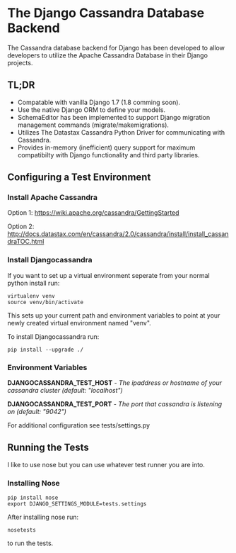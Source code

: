 # The Django Cassandra Database Backend

The Cassandra database backend for Django has been developed to allow developers to utilize the Apache Cassandra Database in their Django projects.

## TL;DR

* Compatable with vanilla Django 1.7 (1.8 comming soon).
* Use the native Django ORM to define your models.
* SchemaEditor has been implemented to support Django migration management commands (migrate/makemigrations).
* Utilizes The Datastax Cassandra Python Driver for communicating with Cassandra.
* Provides in-memory (inefficient) query support for maximum compatibilty with Django functionality and third party libraries.

## Configuring a Test Environment

### Install Apache Cassandra

Option 1: https://wiki.apache.org/cassandra/GettingStarted

Option 2: http://docs.datastax.com/en/cassandra/2.0/cassandra/install/install_cassandraTOC.html

### Install Djangocassandra

If you want to set up a virtual environment seperate from your normal python install run:

    virtualenv venv
    source venv/bin/activate

This sets up your current path and environment variables to point at your newly created virtual environment named "venv".

To install Djangocassandra run:

    pip install --upgrade ./

### Environment Variables

**DJANGOCASSANDRA_TEST_HOST** - *The ipaddress or hostname of your cassandra cluster (default: "localhost")*


**DJANGOCASSANDRA_TEST_PORT** - *The port that cassandra is listening on (default: "9042")*


For additional configuration see tests/settings.py
    
## Running the Tests

I like to use nose but you can use whatever test runner you are into.

### Installing Nose

    pip install nose 
    export DJANGO_SETTINGS_MODULE=tests.settings

After installing nose run:

    nosetests

to run the tests.
